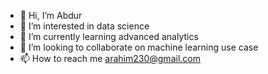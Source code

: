 - 👋 Hi, I’m Abdur
- 👀 I’m interested in data science
- 🌱 I’m currently learning advanced analytics
- 💞️ I’m looking to collaborate on machine learning use case
- 📫 How to reach me arahim230@gmail.com

<!---
arahim230/arahim230 is a ✨ special ✨ repository because its `README.md` (this file) appears on your GitHub profile.
You can click the Preview link to take a look at your changes.
--->
